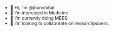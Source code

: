 - 👋 Hi, I’m @jhanvibhat
- 👀 I’m interested in Medicine
- 🌱 I’m currently doing MBBS
- 💞️ I’m looking to collaborate on researchpapers.

<!---
jhanvibhat/jhanvibhat is a ✨ special ✨ repository because its `README.md` (this file) appears on your GitHub profile.
You can click the Preview link to take a look at your changes.
--->
